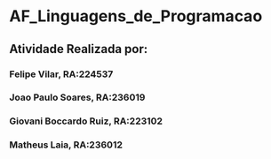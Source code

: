 # AF_Linguagens_de_Programacao

## Atividade Realizada por:
### Felipe Vilar, RA:224537

### Joao Paulo Soares, RA:236019

### Giovani Boccardo Ruiz, RA:223102

### Matheus Laia, RA:236012
